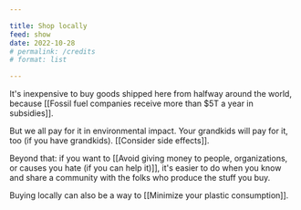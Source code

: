 ```yaml
---

title: Shop locally
feed: show
date: 2022-10-28
# permalink: /credits
# format: list

---
```


It's inexpensive to buy goods shipped here from halfway around the world, because [[Fossil fuel companies receive more than $5T a year in subsidies]].

But we all pay for it in environmental impact. Your grandkids will pay for it, too (if you have grandkids). [[Consider side effects]].

Beyond that: if you want to [[Avoid giving money to people, organizations, or causes you hate (if you can help it)]], it's easier to do when you know and share a community with the folks who produce the stuff you buy.

Buying locally can also be a way to [[Minimize your plastic consumption]]. 